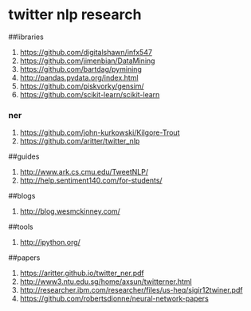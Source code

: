 # twitter nlp research

##libraries
1. https://github.com/digitalshawn/infx547
2. https://github.com/jimenbian/DataMining
3. https://github.com/bartdag/pymining
4. http://pandas.pydata.org/index.html
5. https://github.com/piskvorky/gensim/
6. https://github.com/scikit-learn/scikit-learn
### ner
1. https://github.com/john-kurkowski/Kilgore-Trout
2. https://github.com/aritter/twitter_nlp

##guides
1. http://www.ark.cs.cmu.edu/TweetNLP/
2. http://help.sentiment140.com/for-students/

##blogs
1. http://blog.wesmckinney.com/

##tools
1. http://ipython.org/

##papers
1. https://aritter.github.io/twitter_ner.pdf
2. http://www3.ntu.edu.sg/home/axsun/twitterner.html
3. http://researcher.ibm.com/researcher/files/us-heq/sigir12twiner.pdf
4. https://github.com/robertsdionne/neural-network-papers

